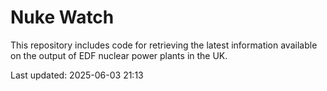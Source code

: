 # Nuke Watch

This repository includes code for retrieving the latest information available on the output of EDF nuclear power plants in the UK.

Last updated: 2025-06-03 21:13